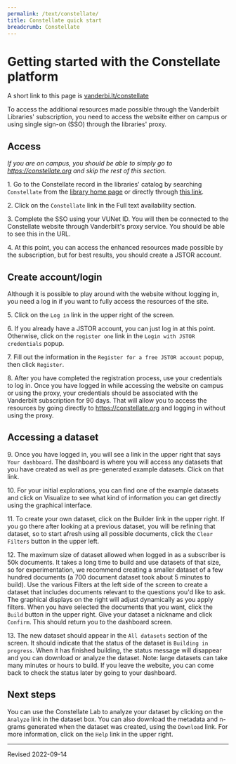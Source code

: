 ```yaml
---
permalink: /text/constellate/
title: Constellate quick start
breadcrumb: Constellate
---
```


# Getting started with the Constellate platform

A short link to this page is [vanderbi.lt/constellate](http://vanderbi.lt/constellate)

To access the additional resources made possible through the Vanderbilt Libraries' subscription, you need to access the website either on campus or using single sign-on (SSO) through the libraries' proxy. 

## Access

*If you are on campus, you should be able to simply go to <https://constellate.org> and skip the rest of this section.*

1\. Go to the Constellate record in the libraries' catalog by searching `Constellate` from the [library home page](https://library.vanderbilt.edu/) or directly through [this link](https://catalog.library.vanderbilt.edu/permalink/01VAN_INST/6ll2l/alma991043895203303276).

2\. Click on the `Constellate` link in the Full text availability section.

3\. Complete the SSO using your VUNet ID. You will then be connected to the Constellate website through Vanderbilt's proxy service. You should be able to see this in the URL.

4\. At this point, you can access the enhanced resources made possible by the subscription, but for best results, you should create a JSTOR account.

## Create account/login

Although it is possible to play around with the website without logging in, you need a log in if you want to fully access the resources of the site.

5\. Click on the `Log in` link in the upper right of the screen.

6\. If you already have a JSTOR account, you can just log in at this point. Otherwise, click on the `register one` link in the `Login with JSTOR credentials` popup.

7\. Fill out the information in the `Register for a free JSTOR account` popup, then click `Register`. 

8\. After you have completed the registration process, use your credentials to log in. Once you have logged in while accessing the website on campus or using the proxy, your credentials should be associated with the Vanderbilt subscription for 90 days. That will allow you to access the resources by going directly to <https://constellate.org> and logging in without using the proxy.

## Accessing a dataset

9\. Once you have logged in, you will see a link in the upper right that says `Your dashboard`. The dashboard is where you will access any datasets that you have created as well as pre-generated example datasets. Click on that link. 

10\. For your initial explorations, you can find one of the example datasets and click on Visualize to see what kind of information you can get directly using the graphical interface. 

11\. To create your own dataset, click on the Builder link in the upper right. If you go there after looking at a previous dataset, you will be refining that dataset, so to start afresh using all possible documents, click the `Clear Filters` button in the upper left. 

12\. The maximum size of dataset allowed when logged in as a subscriber is 50k documents. It takes a long time to build and use datasets of that size, so for experimentation, we recommend creating a smaller dataset of a few hundred documents (a 700 document dataset took about 5 minutes to build). Use the various Filters at the left side of the screen to create a dataset that includes documents relevant to the questions you'd like to ask. The graphical displays on the right will adjust dynamically as you apply filters. When you have selected the documents that you want, click the `Build` button in the upper right. Give your dataset a nickname and click `Confirm`. This should return you to the dashboard screen.

13\. The new dataset should appear in the `All datasets` section of the screen. It should indicate that the status of the dataset is `Building in progress`. When it has finished building, the status message will disappear and you can download or analyze the dataset. Note: large datasets can take many minutes or hours to build. If you leave the website, you can come back to check the status later by going to your dashboard.

## Next steps

You can use the Constellate Lab to analyze your dataset by clicking on the `Analyze` link in the dataset box. You can also download the metadata and n-grams generated when the dataset was created, using the `Download` link. For more information, click on the `Help` link in the upper right.

----
Revised 2022-09-14
